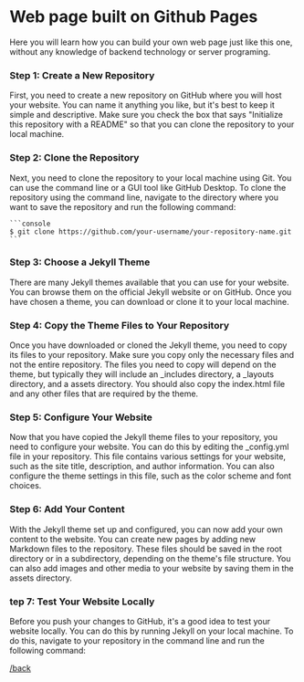
# Web page built on Github Pages
Here you will learn how you can build your own web page just like this one, without any knowledge of backend technology or server programing.

### Step 1: Create a New Repository

First, you need to create a new repository on GitHub where you will host your website. You can name it anything you like, but it's best to keep it simple and descriptive. Make sure you check the box that says "Initialize this repository with a README" so that you can clone the repository to your local machine.

### Step 2: Clone the Repository

Next, you need to clone the repository to your local machine using Git. You can use the command line or a GUI tool like GitHub Desktop. To clone the repository using the command line, navigate to the directory where you want to save the repository and run the following command:

    ```console
    $ git clone https://github.com/your-username/your-repository-name.git
    ```
### Step 3: Choose a Jekyll Theme

There are many Jekyll themes available that you can use for your website. You can browse them on the official Jekyll website or on GitHub. Once you have chosen a theme, you can download or clone it to your local machine.

### Step 4: Copy the Theme Files to Your Repository

Once you have downloaded or cloned the Jekyll theme, you need to copy its files to your repository. Make sure you copy only the necessary files and not the entire repository. The files you need to copy will depend on the theme, but typically they will include an _includes directory, a _layouts directory, and a assets directory. You should also copy the index.html file and any other files that are required by the theme.

### Step 5: Configure Your Website

Now that you have copied the Jekyll theme files to your repository, you need to configure your website. You can do this by editing the _config.yml file in your repository. This file contains various settings for your website, such as the site title, description, and author information. You can also configure the theme settings in this file, such as the color scheme and font choices.

### Step 6: Add Your Content

With the Jekyll theme set up and configured, you can now add your own content to the website. You can create new pages by adding new Markdown files to the repository. These files should be saved in the root directory or in a subdirectory, depending on the theme's file structure. You can also add images and other media to your website by saving them in the assets directory.

### tep 7: Test Your Website Locally

Before you push your changes to GitHub, it's a good idea to test your website locally. You can do this by running Jekyll on your local machine. To do this, navigate to your repository in the command line and run the following command:








[/back](./)